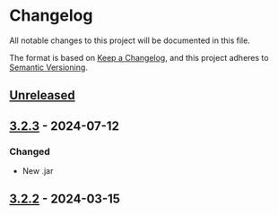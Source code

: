 # Changelog

All notable changes to this project will be documented in this file.

The format is based on [Keep a Changelog](https://keepachangelog.com/en/1.1.0/), and this project adheres
to [Semantic Versioning](https://semver.org/spec/v2.0.0.html).

## [Unreleased]

## [3.2.3] - 2024-07-12


### Changed

* New .jar

## [3.2.2] - 2024-03-15

[Unreleased]: https://github.com/rjdverse/rjd3tramoseats/compare/v3.2.3...HEAD
[3.2.3]: https://github.com/rjdverse/rjd3tramoseats/releases/tag/v3.2.2...v3.2.3
[3.2.2]: https://github.com/rjdverse/rjd3tramoseats/releases/tag/v3.2.2
